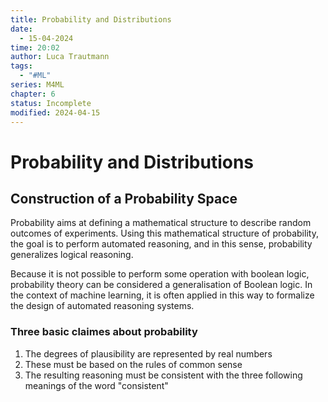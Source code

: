 ```yaml
---
title: Probability and Distributions
date:
  - 15-04-2024
time: 20:02
author: Luca Trautmann
tags:
  - "#ML"
series: M4ML
chapter: 6
status: Incomplete
modified: 2024-04-15
---
```

# Probability and Distributions
## Construction of a Probability Space
Probability aims at defining a mathematical structure to describe random outcomes of experiments. Using this mathematical structure of probability, the goal is to perform automated reasoning, and in this sense, probability generalizes logical reasoning.

Because it is not possible to perform some operation with boolean logic, probability theory can be considered a generalisation of Boolean logic. In the context of machine learning, it is often applied in this way to formalize the design of automated reasoning systems.

### Three basic claimes about probability
1. The degrees of plausibility are represented by real numbers
2. These must be based on the rules of common sense
3. The resulting reasoning must be consistent with the three following meanings of the word "consistent"